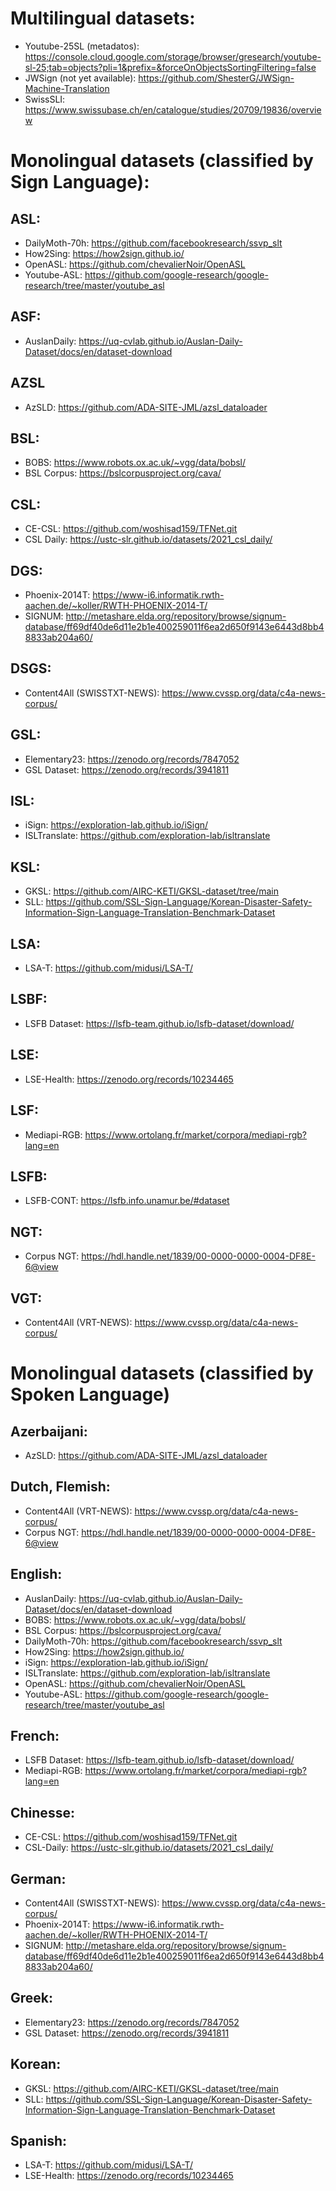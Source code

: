 
# Multilingual datasets:
- Youtube-25SL (metadatos): https://console.cloud.google.com/storage/browser/gresearch/youtube-sl-25;tab=objects?pli=1&prefix=&forceOnObjectsSortingFiltering=false
- JWSign (not yet available): https://github.com/ShesterG/JWSign-Machine-Translation
- SwissSLI: https://www.swissubase.ch/en/catalogue/studies/20709/19836/overview


# Monolingual datasets (classified by Sign Language):

## ASL: 
- DailyMoth-70h: https://github.com/facebookresearch/ssvp_slt
- How2Sing: https://how2sign.github.io/
- OpenASL: https://github.com/chevalierNoir/OpenASL
- Youtube-ASL: https://github.com/google-research/google-research/tree/master/youtube_asl

## ASF:
- AuslanDaily: https://uq-cvlab.github.io/Auslan-Daily-Dataset/docs/en/dataset-download

## AZSL
- AzSLD: https://github.com/ADA-SITE-JML/azsl_dataloader

## BSL:
- BOBS: https://www.robots.ox.ac.uk/~vgg/data/bobsl/
- BSL Corpus: https://bslcorpusproject.org/cava/
  
## CSL: 
- CE-CSL: https://github.com/woshisad159/TFNet.git
- CSL Daily: https://ustc-slr.github.io/datasets/2021_csl_daily/


## DGS:
- Phoenix-2014T: https://www-i6.informatik.rwth-aachen.de/~koller/RWTH-PHOENIX-2014-T/
- SIGNUM: http://metashare.elda.org/repository/browse/signum-database/ff69df40de6d11e2b1e400259011f6ea2d650f9143e6443d8bb48833ab204a60/

## DSGS:
- Content4All (SWISSTXT-NEWS): https://www.cvssp.org/data/c4a-news-corpus/

## GSL: 
- Elementary23: https://zenodo.org/records/7847052
- GSL Dataset: https://zenodo.org/records/3941811

## ISL:
- iSign: https://exploration-lab.github.io/iSign/
- ISLTranslate: https://github.com/exploration-lab/isltranslate


## KSL:
- GKSL: https://github.com/AIRC-KETI/GKSL-dataset/tree/main
- SLL: https://github.com/SSL-Sign-Language/Korean-Disaster-Safety-Information-Sign-Language-Translation-Benchmark-Dataset


## LSA:
- LSA-T: https://github.com/midusi/LSA-T/

## LSBF:
- LSFB Dataset: https://lsfb-team.github.io/lsfb-dataset/download/

## LSE: 
- LSE-Health: https://zenodo.org/records/10234465

## LSF: 
- Mediapi-RGB: https://www.ortolang.fr/market/corpora/mediapi-rgb?lang=en

## LSFB:
- LSFB-CONT: https://lsfb.info.unamur.be/#dataset

## NGT:
- Corpus NGT: https://hdl.handle.net/1839/00-0000-0000-0004-DF8E-6@view

## VGT: 
- Content4All (VRT-NEWS): https://www.cvssp.org/data/c4a-news-corpus/


# Monolingual datasets (classified by Spoken Language)

## Azerbaijani:
- AzSLD: https://github.com/ADA-SITE-JML/azsl_dataloader

## Dutch, Flemish:
- Content4All (VRT-NEWS): https://www.cvssp.org/data/c4a-news-corpus/
- Corpus NGT: https://hdl.handle.net/1839/00-0000-0000-0004-DF8E-6@view

## English:
- AuslanDaily: https://uq-cvlab.github.io/Auslan-Daily-Dataset/docs/en/dataset-download
- BOBS: https://www.robots.ox.ac.uk/~vgg/data/bobsl/
- BSL Corpus: https://bslcorpusproject.org/cava/
- DailyMoth-70h: https://github.com/facebookresearch/ssvp_slt
- How2Sing: https://how2sign.github.io/
- iSign: https://exploration-lab.github.io/iSign/
- ISLTranslate: https://github.com/exploration-lab/isltranslate
- OpenASL: https://github.com/chevalierNoir/OpenASL
- Youtube-ASL: https://github.com/google-research/google-research/tree/master/youtube_asl

## French: 
- LSFB Dataset: https://lsfb-team.github.io/lsfb-dataset/download/
- Mediapi-RGB: https://www.ortolang.fr/market/corpora/mediapi-rgb?lang=en

## Chinesse: 
- CE-CSL: https://github.com/woshisad159/TFNet.git
- CSL-Daily: https://ustc-slr.github.io/datasets/2021_csl_daily/


## German:
- Content4All (SWISSTXT-NEWS): https://www.cvssp.org/data/c4a-news-corpus/
- Phoenix-2014T: https://www-i6.informatik.rwth-aachen.de/~koller/RWTH-PHOENIX-2014-T/
- SIGNUM: http://metashare.elda.org/repository/browse/signum-database/ff69df40de6d11e2b1e400259011f6ea2d650f9143e6443d8bb48833ab204a60/


## Greek: 
- Elementary23: https://zenodo.org/records/7847052
- GSL Dataset: https://zenodo.org/records/3941811

## Korean:
- GKSL: https://github.com/AIRC-KETI/GKSL-dataset/tree/main
- SLL: https://github.com/SSL-Sign-Language/Korean-Disaster-Safety-Information-Sign-Language-Translation-Benchmark-Dataset

## Spanish: 
- LSA-T: https://github.com/midusi/LSA-T/
- LSE-Health: https://zenodo.org/records/10234465



